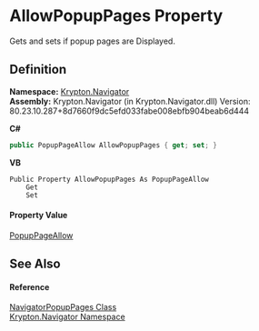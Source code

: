 # AllowPopupPages Property


Gets and sets if popup pages are Displayed.



## Definition
**Namespace:** <a href="a21ac074-d119-3dc6-bd1c-d3a12c0128bc.md">Krypton.Navigator</a>  
**Assembly:** Krypton.Navigator (in Krypton.Navigator.dll) Version: 80.23.10.287+8d7660f9dc5efd033fabe008ebfb904beab6d444

**C#**
``` C#
public PopupPageAllow AllowPopupPages { get; set; }
```
**VB**
``` VB
Public Property AllowPopupPages As PopupPageAllow
	Get
	Set
```



#### Property Value
<a href="59a6bbb2-48fc-6a16-d2ca-eced3f7d9486.md">PopupPageAllow</a>

## See Also


#### Reference
<a href="baf2dc67-4882-6ec2-28d9-b571d71347b9.md">NavigatorPopupPages Class</a>  
<a href="a21ac074-d119-3dc6-bd1c-d3a12c0128bc.md">Krypton.Navigator Namespace</a>  
